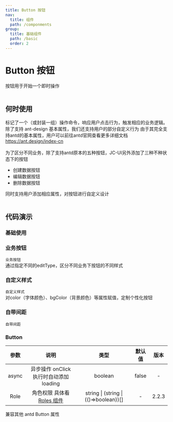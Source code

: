 ```yaml
---
title: Button 按钮
nav:
  title: 组件
  path: /componments
group:
  title: 基础组件
  path: /basic
  order: 2
---
```


# Button 按钮

按钮用于开始一个即时操作  
<br/>
## 何时使用


标记了一个（或封装一组）操作命令，响应用户点击行为，触发相应的业务逻辑。
除了支持 ant-design 基本属性，我们还支持用户的部分自定义行为
由于其完全支持antd的基本属性，用户可以前往antd官网查看更多详细文档
<a>https://ant.design/index-cn</a>  
<br/>
为了区分不同业务，除了支持antd原本的五种按钮，JC-UI另外添加了三种不种状态下的按钮
 <ul>
   <li>创建数据按钮</li>
   <li>编辑数据按钮</li>
   <li>删除数据按钮</li>
</ul>
同时支持用户添加相应属性，对按钮进行自定义设计
<br/>
<br/>

## 代码演示

### 基础使用
<code src='./demos/demo1.jsx' ></code>

### 业务按钮

<code src='./demos/demo2.jsx' >业务按钮</code>
<br/>
通过指定不同的editType，区分不同业务下按钮的不同样式

### 自定义样式
<code src='./demos/demo3.jsx' >自定义样式</code>
<br/>
对color（字体颜色）、bgColor（背景颜色）等属性赋值，定制个性化按钮

### 自带间距
<code src='./demos/demo4.jsx' >自带间距</code>
### Button

| 参数  |                            说明                             |                 类型                  | 默认值 | 版本  |
| :---: | :---------------------------------------------------------: | :-----------------------------------: | :----: | :---: |
| async |           异步操作 onClick 执行时自动添加 loading           |                boolean                | false  |   -   |
| Role  | 角色权限 具体看 [Roles 组件](/hera-ui/business/roles#roles) | string \| (string \| (()=>boolean))[] |   -    | 2.2.3 |

兼容其他 antd Button 属性
